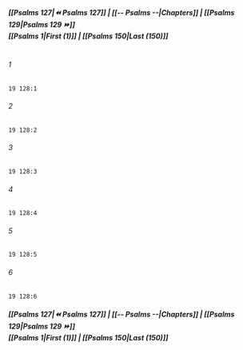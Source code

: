 
##### **[[Psalms 127|⏪ Psalms 127]] | [[-- Psalms --|Chapters]] | [[Psalms 129|Psalms 129 ⏩]]**<br>**[[Psalms 1|First (1)]] | [[Psalms 150|Last (150)]]**<br><br>

###### 1
``` verse
19 128:1
```
###### 2
``` verse
19 128:2
```
###### 3
``` verse
19 128:3
```
###### 4
``` verse
19 128:4
```
###### 5
``` verse
19 128:5
```
###### 6
``` verse
19 128:6
```

##### **[[Psalms 127|⏪ Psalms 127]] | [[-- Psalms --|Chapters]] | [[Psalms 129|Psalms 129 ⏩]]**<br>**[[Psalms 1|First (1)]] | [[Psalms 150|Last (150)]]**
